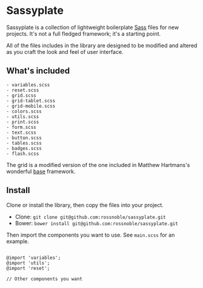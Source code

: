 # Sassyplate

Sassyplate is a collection of lightweight boilerplate [Sass](http://sass-lang.com)
files for new projects. It's not a full fledged framework; it's a starting point.

All of the files includes in the library are designed to be modified and altered
as you craft the look and feel of user interface.

## What's included

```
- variables.scss
- reset.scss
- grid.scss
- grid-tablet.scss
- grid-mobile.scss
- colors.scss
- utils.scss
- print.scss
- form.scss
- text.scss
- button.scss
- tables.scss
- badges.scss
- flash.scss
```

The grid is a modified version of the one included in Matthew Hartmans's
wonderful [base](https://github.com/matthewhartman/base) framework.

## Install

Clone or install the library, then copy the files into your project.

* Clone: `git clone git@github.com:rossnoble/sassyplate.git`
* Bower: `bower install git@github.com:rossnoble/sassyplate.git`

Then import the components you want to use. See `main.scss` for an example.

```

@import 'variables';
@import 'utils';
@import 'reset';

// Other components you want

```
